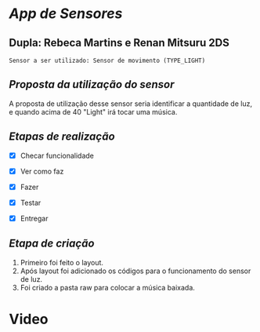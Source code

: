 # _App de Sensores_

## Dupla: Rebeca Martins e Renan Mitsuru 2DS
```
Sensor a ser utilizado: Sensor de movimento (TYPE_LIGHT)
```
## _Proposta da utilização do sensor_
A proposta de utilização desse sensor seria identificar a quantidade de luz, e quando acima de 40 "Light" irá tocar uma música.

## _Etapas de realização_

- [x] Checar funcionalidade
- [x] Ver como faz
- [x] Fazer
- [x] Testar
- [x] Entregar


## _Etapa de criação_  

1. Primeiro foi feito o layout.
2. Após layout foi adicionado os códigos para o funcionamento do sensor de luz.
3. Foi criado a pasta raw para colocar a música baixada.




# Video
